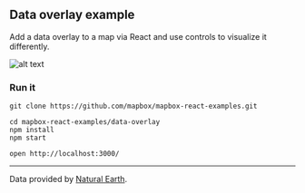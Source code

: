 Data overlay example
---

Add a data overlay to a map via React and use controls to visualize it differently.

![alt text](https://imgur.com/4ohPXpe)

### Run it

    git clone https://github.com/mapbox/mapbox-react-examples.git

    cd mapbox-react-examples/data-overlay
    npm install
    npm start

    open http://localhost:3000/

---

Data provided by [Natural Earth](http://www.naturalearthdata.com/).
